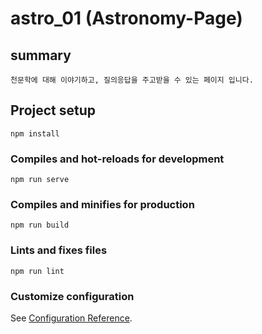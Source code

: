# astro_01 (Astronomy-Page)

## summary
```
천문학에 대해 이야기하고, 질의응답을 주고받을 수 있는 페이지 입니다.
```
## Project setup
```
npm install
```

### Compiles and hot-reloads for development
```
npm run serve
```

### Compiles and minifies for production
```
npm run build
```

### Lints and fixes files
```
npm run lint
```

### Customize configuration
See [Configuration Reference](https://cli.vuejs.org/config/).
